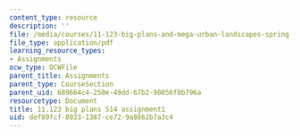 ```yaml
---
content_type: resource
description: ''
file: /media/courses/11-123-big-plans-and-mega-urban-landscapes-spring-2014/def89fcf80331387ce729a8862b7a3c4_MIT11_123S14_assignment1.pdf
file_type: application/pdf
learning_resource_types:
- Assignments
ocw_type: OCWFile
parent_title: Assignments
parent_type: CourseSection
parent_uid: 689664c4-250e-49dd-67b2-90856f8b796a
resourcetype: Document
title: 11.123 big plans S14 assignment1
uid: def89fcf-8033-1387-ce72-9a8862b7a3c4
---
```

